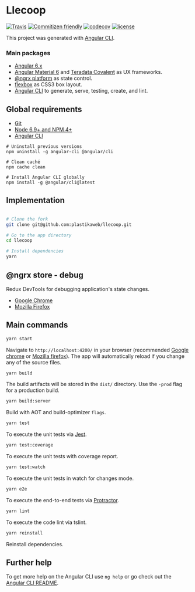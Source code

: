 # Llecoop

[![Travis](https://img.shields.io/travis/plastikaweb/llecoop.svg)](https://travis-ci.org/plastikaweb/llecoop)
[![Commitizen friendly](https://img.shields.io/badge/commitizen-friendly-brightgreen.svg)](http://commitizen.github.io/cz-cli/)
[![codecov](https://codecov.io/gh/plastikaweb/llecoop/branch/master/graph/badge.svg)](https://codecov.io/gh/plastikaweb/llecoop)
[![license](https://img.shields.io/github/license/mashape/apistatus.svg)](https://choosealicense.com/licenses/mit/)

This project was generated with [Angular CLI](https://github.com/angular/angular-cli).

### Main packages
- [Angular 6.x](https://angular.io/)
- [Angular Material 6](https://github.com/angular/material2) and [Teradata Covalent](https://teradata.github.io/covalent/#/) as UX frameworks.
- [@ngrx platform](https://github.com/ngrx/platform) as state control.
- [flexbox](https://www.w3.org/TR/css-flexbox-1) as CSS3 box layout.
- [Angular CLI](https://github.com/angular/angular-cli) to generate, serve, testing, create, and lint.

## Global requirements
- [Git](http://git-scm.com/)
- [Node 6.9+ and NPM 4+](http://nodejs.org/)
- [Angular CLI](https://cli.angular.io/)

```shell
# Uninstall previous versions
npm uninstall -g angular-cli @angular/cli

# Clean caché
npm cache clean

# Install Angular CLI globally
npm install -g @angular/cli@latest
```


## Implementation
```sh

# Clone the fork
git clone git@github.com:plastikaweb/llecoop.git

# Go to the app directory
cd llecoop

# Install dependencies
yarn
```


## @ngrx store - debug
Redux DevTools for debugging application's state changes.
- [Google Chrome](https://chrome.google.com/webstore/detail/redux-devtools/lmhkpmbekcpmknklioeibfkpmmfibljd)
- [Mozilla Firefox](https://addons.mozilla.org/es/firefox/addon/remotedev/)


## Main commands
```sh
yarn start
```
Navigate to `http://localhost:4200/` in your browser (recommended [Google chrome](https://www.google.com/chrome/browser/desktop/index.html) or [Mozilla firefox](https://www.mozilla.org/firefox/new/)). The app will automatically reload if you change any of the source files.

```sh
yarn build
```
The build artifacts will be stored in the `dist/` directory. Use the `-prod` flag for a production build.

```sh
yarn build:server
```
Build with AOT and build-optimizer `flags`.

```sh
yarn test
```
To execute the unit tests via [Jest](https://jestjs.io/).

```sh
yarn test:coverage
```
To execute the unit tests with coverage report.

```sh
yarn test:watch
```
To execute the unit tests in watch for changes mode.

```sh
yarn e2e
```
To execute the end-to-end tests via [Protractor](http://www.protractortest.org/).

```sh
yarn lint
```
To execute the code lint via tslint.

```sh
yarn reinstall
```
Reinstall dependencies.

## Further help

To get more help on the Angular CLI use `ng help` or go check out the [Angular CLI README](https://github.com/angular/angular-cli/blob/master/README.md).
